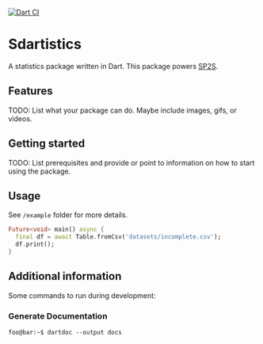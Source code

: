 <!-- 
This README describes the package. If you publish this package to pub.dev,
this README's contents appear on the landing page for your package.

For information about how to write a good package README, see the guide for
[writing package pages](https://dart.dev/guides/libraries/writing-package-pages). 

For general information about developing packages, see the Dart guide for
[creating packages](https://dart.dev/guides/libraries/create-library-packages)
and the Flutter guide for
[developing packages and plugins](https://flutter.dev/developing-packages). 
-->
[![Dart CI](https://github.com/runkaiz/sdartistics/actions/workflows/main.yml/badge.svg)](https://github.com/runkaiz/sdartistics/actions/workflows/main.yml)

# Sdartistics
A statistics package written in Dart. This package powers [SP2S](https://github.com/yych42/SP2S).

## Features

TODO: List what your package can do. Maybe include images, gifs, or videos.

## Getting started

TODO: List prerequisites and provide or point to information on how to
start using the package.

## Usage

See `/example` folder for more details. 

```dart
Future<void> main() async {
  final df = await Table.fromCsv('datasets/incomplete.csv');
  df.print();
}
```

## Additional information

Some commands to run during development:

### Generate Documentation
```shell
foo@bar:~$ dartdoc --output docs
```
